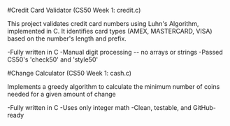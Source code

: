 #Credit Card Validator (CS50 Week 1: credit.c)

This project validates credit card numbers using Luhn's Algorithm, implemented in C. It identifies card types (AMEX, MASTERCARD, VISA) based on the number's length and prefix.

-Fully written in C
-Manual digit processing -- no arrays or strings
-Passed CS50's 'check50' and 'style50'

#Change Calculator (CS50 Week 1: cash.c)

Implements a greedy algorithm to calculate the minimum number of coins needed for a given amount of change

-Fully written in C
-Uses only integer math
-Clean, testable, and GitHub-ready
